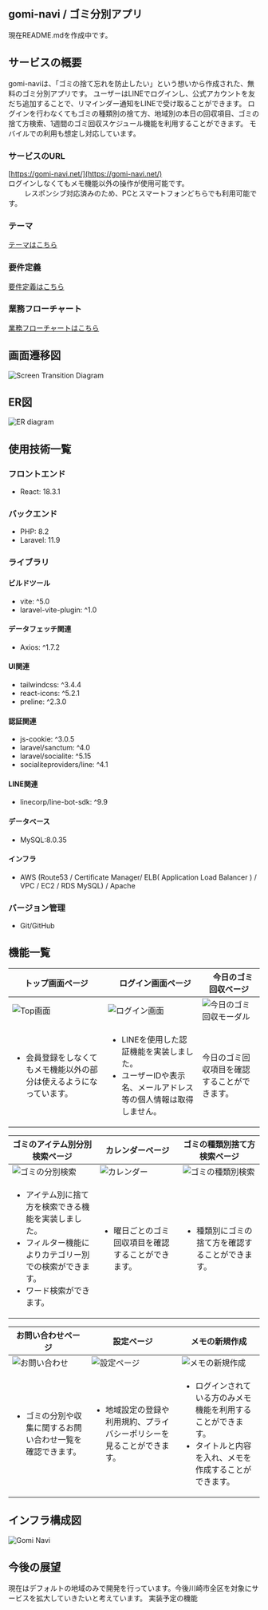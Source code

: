 ## gomi-navi / ゴミ分別アプリ
現在README.mdを作成中です。


## サービスの概要

gomi-naviは、「ゴミの捨て忘れを防止したい」という想いから作成された、無料のゴミ分別アプリです。  ユーザーはLINEでログインし、公式アカウントを友だち追加することで、リマインダー通知をLINEで受け取ることができます。  ログインを行わなくてもゴミの種類別の捨て方、地域別の本日の回収項目、ゴミの捨て方検索、1週間のゴミ回収スケジュール機能を利用することができます。  モバイルでの利用も想定し対応しています。

### サービスのURL

  [https://gomi-navi.net/](https://gomi-navi.net/)<br>
  ログインしなくてもメモ機能以外の操作が使用可能です。<br>　　
  レスポンシブ対応済みのため、PCとスマートフォンどちらでも利用可能です。

### テーマ

[テーマはこちら](documents/THEMA.md)

### 要件定義

[要件定義はこちら](documents/REQUIREMENT_DEFINITION.md)

### 業務フローチャート

[業務フローチャートはこちら](documents/業務フローチャート.png)

## 画面遷移図

![Screen Transition Diagram](docs/screen-transition-diagram.png)

## ER図

![ER diagram](docs/ER%20diagram.png)

## 使用技術一覧

### フロントエンド

- React: 18.3.1

### バックエンド

- PHP: 8.2
- Laravel: 11.9


### ライブラリ

#### ビルドツール

- vite: ^5.0
- laravel-vite-plugin: ^1.0

#### データフェッチ関連

- Axios: ^1.7.2

#### UI関連

- tailwindcss: ^3.4.4
- react-icons: ^5.2.1
- preline: ^2.3.0

#### 認証関連

- js-cookie: ^3.0.5
- laravel/sanctum: ^4.0
- laravel/socialite: ^5.15
- socialiteproviders/line: ^4.1

#### LINE関連

- linecorp/line-bot-sdk: ^9.9

#### データベース

- MySQL:8.0.35


#### インフラ

- AWS (Route53 / Certificate Manager/ ELB( Application Load Balancer ) / VPC / EC2 / RDS MySQL)  / Apache

### バージョン管理

- Git/GitHub


## 機能一覧

| トップ画面ページ |　ログイン画面ページ |　今日のゴミ回収ページ|
| ---- | ---- | ----|
| ![Top画面](docs/app-view:top-page.png) | ![ログイン画面](docs/app-view:login-page.png) | ![今日のゴミ回収モーダル](docs/app-view:pick-up-page.png)|
| <ul><li>会員登録をしなくてもメモ機能以外の部分は使えるようになっています。</li></ul> | <ul><li>LINEを使用した認証機能を実装しました。</li><li>ユーザーIDや表示名、メールアドレス等の個人情報は取得しません。</li></ul> | 今日のゴミ回収項目を確認することができます。|

| ゴミのアイテム別分別検索ページ| カレンダーページ| ゴミの種類別捨て方検索ページ|
| ---- | ---- | ----|
| ![ゴミの分別検索](docs/app-view:item-page.png) | ![カレンダー](docs/app-view:calendar-page.png) | ![ゴミの種類別検索](docs/app-view:category-page.png)|
| <ul><li>アイテム別に捨て方を検索できる機能を実装しました。</li><li>フィルター機能によりカテゴリー別での検索ができます。</li><li>ワード検索ができます。</li></ul> | <ul><li>曜日ごとのゴミ回収項目を確認することができます。</li></ul> | <ul><li>種類別にゴミの捨て方を確認することができます。</li></ul> |

| お問い合わせページ | 設定ページ | メモの新規作成 |
| ---- | ---- | ----|
| ![お問い合わせ](docs/app-view:contact-page.png) | ![設定ページ](docs/app-view:setting-page.png) | ![メモの新規作成](docs/app-view:create-memo.png) |
| <ul><li>ゴミの分別や収集に関するお問い合わせ一覧を確認できます。</li></ul> | <ul><li>地域設定の登録や利用規約、プライバシーポリシーを見ることができます。</li></ul> | <ul><li>ログインされている方のみメモ機能を利用することができます。</li><li>タイトルと内容を入れ、メモを作成することができます。</li></ul> |

## インフラ構成図

![Gomi Navi](docs/gomi-navi.drawio.png)


## 今後の展望

現在はデフォルトの地域のみで開発を行っています。今後川崎市全区を対象にサービスを拡大していきたいと考えています。
実装予定の機能
